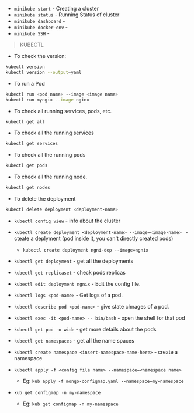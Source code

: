 - `minikube start` - Creating a cluster
- `minikube status` - Running Status of cluster
- `minikube dashboard` - 
- `minikube docker-env` -
- `minikube SSH` -

> KUBECTL

- To check the version:

```bash
kubectl version
kubectl version --output=yaml
```
- To run a Pod

```bash
kubectl run <pod name> --image <image name>
kubectl run myngix --image nginx
```

- To check all running services, pods, etc.

```bash
kubectl get all
```

- To check all the running services

```bash
kubectl get services
```

- To check all the running pods

```bash
kubectl get pods
```

- To check all the running node.

```bash
kubectl get nodes
```

- To delete the deployment

```bash
kubectl delete deployment <deployment-name>
```




- `kubectl config view` - info about the cluster
- `kubectl create deployment <deployment-name> --image=<image-name> ` - cteate a deplyment (pod inside it, you can't directly created pods)
    - `kubectl create deployment ngni-dep --image=ngnix` 
- `kubectl get deployment` - get all the deployments
- `kubectl get replicaset` - check pods replicas
- `kubectl edit deployment ngnix` - Edit the config file.
- `kubectl logs <pod-name>` - Get logs of a pod.
- `kubectl describe pod <pod-name>` - give state chnages of a pod.
- `kubectl exec -it <pod-name> -- bin/bash` - open the shell for that pod
- `kubectl get pod -o wide` - get more details about the pods

- `kubectl get namespaces` - get all the name spaces
- `kubectl create namespace <insert-namespace-name-here>` - create a namespace
- `kubectl apply -f <config file name> --namespace=<namespace name>`
    - Eg: `kub apply -f mongo-configmap.yaml --namespace=my-namespace`
- `kub get configmap -n my-namespace`
    - Eg: `kub get configmap -n my-namespace`
    

